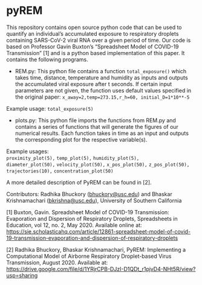 # pyREM

This repository contains open source python code that can be used to quantify an individual’s accumulated exposure to respiratory droplets containing SARS-CoV-2 viral RNA over a given period of time. Our code is based on Professor Gavin Buxton’s “Spreadsheet Model of COVID-19 Transmission” [1] and is a python based implementation of this paper. It contains the following programs.
 
- REM.py: This python file contains a function `total_exposure()` which takes time, distance, temperature and humidity as inputs and outputs the accumulated viral exposure after t seconds. If certain input parameters are not given, the function uses default values specified in the original paper: 
`x_away=2,temp=273.15,r_h=60, initial_D=1*10**-5`

Example usage: `total_exposure(5)`

- plots.py: This python file imports the functions from REM.py and contains a series of functions that will generate the figures of our numerical results. Each function takes in time as an input and outputs the corresponding plot for the respective variable(s). 

Example usages:  
`proximity_plot(5),`
`temp_plot(5),`
`humidity_plot(5),`   
`diameter_plot(50),`
`velocity_plot(50),`
`x_pos_plot(50),`
`z_pos_plot(50),`
`trajectories(10),`
`concentration_plot(50)`
 
 A more detailed description of PyREM can be found in [2].
 
 
Contributors: Radhika Bhuckory (bhuckory@usc.edu) and Bhaskar Krishnamachari (bkrishna@usc.edu), University of Southern California


[1] Buxton, Gavin. Spreadsheet Model of COVID-19 Transmission: Evaporation and Dispersion of Respiratory Droplets, Spreadsheets in Education, vol 12, no. 2, May 2020. Available online at: https://sie.scholasticahq.com/article/12861-spreadsheet-model-of-covid-19-transmission-evaporation-and-dispersion-of-respiratory-droplets

[2] Radhika Bhuckory, Bhaskar Krishnamachari, PyREM: Implementing a Computational Model of Airborne Respiratory Droplet-based Virus Transmission, August 2020. Available at: https://drive.google.com/file/d/1YRjrCPB-DJzI-D1QDt_r1pjvD4-NHt5R/view?usp=sharing


